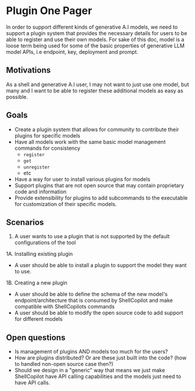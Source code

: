 # Plugin One Pager

In order to support different kinds of generative A.I models, we need to support a plugin system
that provides the necessary details for users to be able to register and use their own models. 
For sake of this doc, model is a loose term being used for some of the basic properties of 
generative LLM model APIs, i.e endpoint, key, deployment and prompt.

## Motivations

As a shell and generative A.I user, I may not want to just use one model, but many and I want to be
able to register these additional models as easy as possible. 

## Goals

- Create a plugin system that allows for community to contribute their plugins for specific models
- Have all models work with the same basic model management commands for consistency
    - `register`
    - `get`
    - `unregister`
    - etc
- Have a way for user to install various plugins for models
- Support plugins that are not open source that may contain proprietary code and information
- Provide extensibility for plugins to add subcommands to the executable for customization of their specific models.

## Scenarios

1. A user wants to use a plugin that is not supported by the default configurations of the tool

1A. Installing existing plugin

- A user should be able to install a plugin to support the model they want to use. 

1B. Creating a new plugin

- A user should be able to define the schema of the new model's endpoint/architecture that is
  consumed by ShellCopilot and make compatible with ShellCopilots commands
- A user should be able to modify the open source code to add support for different models

## Open questions

- Is management of plugins AND models too much for the users?
- How are plugins distributed? Or are these just built into the code? (how to handled non-open source case then?)
- Should we design in a "generic" way that means we just make ShellCopilot have API calling capabilities and the models just need to have API calls.



